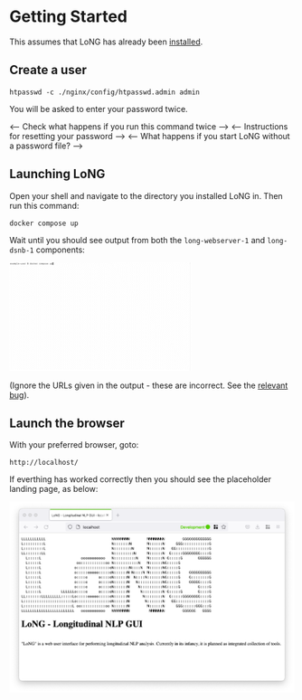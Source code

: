 # Getting Started

This assumes that LoNG has already been [installed](installation.md).


## Create a user



```
htpasswd -c ./nginx/config/htpasswd.admin admin
```

You will be asked to enter your password twice.

<-- Check what happens if you run this command twice -->
<-- Instructions for resetting your password -->
<-- What happens if you start LoNG without a password file? -->

## Launching LoNG

Open your shell and navigate to the directory you installed LoNG in. Then run this command:
```
docker compose up
```

Wait until you should see output from both the `long-webserver-1` and `long-dsnb-1` components:

![Image](./images/docker_compose_up.gif)

(Ignore the URLs given in the output - these are incorrect. See the [relevant bug](https://github.com/Maria-Liakata-NLP-Group/long/issues/24)).

## Launch the browser

With your preferred browser, goto:
```
http://localhost/
```

If everthing has worked correctly then you should see the placeholder landing page, as below:

![Image](./images/placeholder_landing_page.png)
